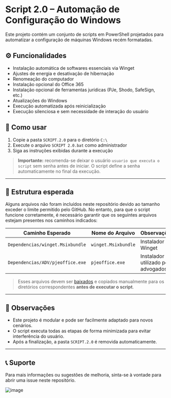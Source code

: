 # Script 2.0 – Automação de Configuração do Windows

Este projeto contém um conjunto de scripts em PowerShell projetados para automatizar a configuração de máquinas Windows recém formatadas.

## ⚙️ Funcionalidades

- Instalação automática de softwares essenciais via Winget
- Ajustes de energia e desativação de hibernação
- Renomeação do computador
- Instalação opcional do Office 365
- Instalação opcional de ferramentas jurídicas (PJe, Shodo, SafeSign, etc.)
- Atualizações do Windows
- Execução automatizada após reinicialização
- Execução silenciosa e sem necessidade de interação do usuário

## 🚀 Como usar

1. Copie a pasta `SCRIPT.2.0` para o diretório `C:\`
2. Execute o arquivo `SCRIPT 2.0.bat` como administrador
3. Siga as instruções exibidas durante a execução

> **Importante:** recomenda-se deixar o usuário `usuario que executa o script` sem senha antes de iniciar. O script define a senha automaticamente no final da execução.

---

## 📁 Estrutura esperada

Alguns arquivos não foram incluídos neste repositório devido ao tamanho exceder o limite permitido pelo GitHub. No entanto, para que o script funcione corretamente, é necessário garantir que os seguintes arquivos estejam presentes nos caminhos indicados:

| Caminho Esperado                                | Nome do Arquivo             | Observações                               |
|-------------------------------------------------|-----------------------------|-------------------------------------------|
| `Dependencias/winget.Msixbundle`                | `winget.Msixbundle`         | Instalador do Winget                      |
| `Dependencias/ADV/pjeoffice.exe`                | `pjeoffice.exe`             | Instalador utilizado por advogados        |

> Esses arquivos devem ser [baixados](https://drive.google.com/drive/folders/1KbVq5g7ArK-gFW-DPgpklGzijXcW1nip?usp=sharing) e copiados manualmente para os diretórios correspondentes **antes de executar o script**.

---

## 📌 Observações

- Este projeto é modular e pode ser facilmente adaptado para novos cenários.
- O script executa todas as etapas de forma minimizada para evitar interferência do usuário.
- Após a finalização, a pasta `SCRIPT.2.0` é removida automaticamente.

---

## 📞 Suporte

Para mais informações ou sugestões de melhoria, sinta-se à vontade para abrir uma issue neste repositório.

![image](https://github.com/user-attachments/assets/96264f9f-1ce2-498d-bf31-241451265f23)


